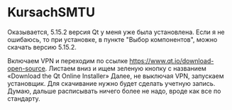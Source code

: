 # KursachSMTU

Оказывается, 5.15.2 версия Qt у меня уже была установлена. Если я не ошибаюсь, то при установке, в пункте "Выбор компонентов", можно скачать версию 5.15.2.

Включаем VPN и переходим по ссылке https://www.qt.io/download-open-source. Листаем вниз и ищем зеленую кнопку с названием «Download the Qt Online Installer» Далее, не выключая VPN, запускаем установщик. Для скачивание нужно будет сделать учетную запись. Думаю, дальше расписывать ничего более не надо, вроде как все по стандарту.
